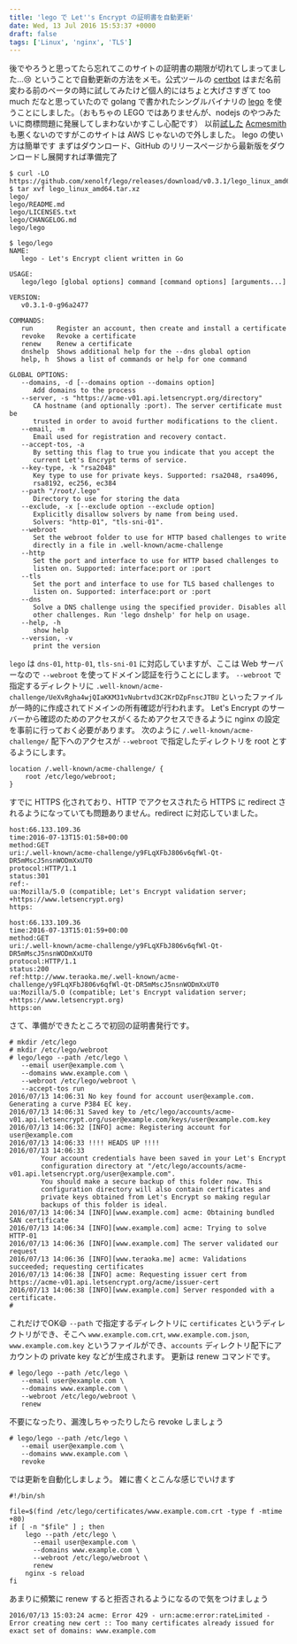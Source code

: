 ```yaml
---
title: 'lego で Let''s Encrypt の証明書を自動更新'
date: Wed, 13 Jul 2016 15:53:37 +0000
draft: false
tags: ['Linux', 'nginx', 'TLS']
---
```


後でやろうと思ってたら忘れてこのサイトの証明書の期限が切れてしまってました...😢 ということで自動更新の方法をメモ。公式ツールの [certbot](https://github.com/certbot/certbot) はまだ名前変わる前のベータの時に試してみたけど個人的にはちょと大げさすぎて too much だなと思っていたので golang で書かれたシングルバイナリの [lego](https://github.com/xenolf/lego) を使うことにしました。（おもちゃの LEGO ではありませんが、nodejs のやつみたいに商標問題に発展してしまわないかすこし心配です） 以前[試した](/2016/02/acmesmith-1/) [Acmesmith](https://github.com/sorah/acmesmith) も悪くないのですがこのサイトは AWS じゃないので外しました。 lego の使い方は簡単です まずはダウンロード、GitHub のリリースページから最新版をダウンロードし展開すれば準備完了

```
$ curl -LO https://github.com/xenolf/lego/releases/download/v0.3.1/lego_linux_amd64.tar.xz
$ tar xvf lego_linux_amd64.tar.xz
lego/
lego/README.md
lego/LICENSES.txt
lego/CHANGELOG.md
lego/lego
```

```
$ lego/lego
NAME:
   lego - Let's Encrypt client written in Go

USAGE:
   lego/lego [global options] command [command options] [arguments...]
   
VERSION:
   v0.3.1-0-g96a2477
   
COMMANDS:
   run		Register an account, then create and install a certificate
   revoke	Revoke a certificate
   renew	Renew a certificate
   dnshelp	Shows additional help for the --dns global option
   help, h	Shows a list of commands or help for one command
   
GLOBAL OPTIONS:
   --domains, -d [--domains option --domains option]
      Add domains to the process
   --server, -s "https://acme-v01.api.letsencrypt.org/directory"
      CA hostname (and optionally :port). The server certificate must be
      trusted in order to avoid further modifications to the client.
   --email, -m
      Email used for registration and recovery contact.
   --accept-tos, -a
      By setting this flag to true you indicate that you accept the
      current Let's Encrypt terms of service.
   --key-type, -k "rsa2048"
      Key type to use for private keys. Supported: rsa2048, rsa4096,
      rsa8192, ec256, ec384
   --path "/root/.lego"
      Directory to use for storing the data
   --exclude, -x [--exclude option --exclude option]
      Explicitly disallow solvers by name from being used.
      Solvers: "http-01", "tls-sni-01".
   --webroot
      Set the webroot folder to use for HTTP based challenges to write
      directly in a file in .well-known/acme-challenge
   --http
      Set the port and interface to use for HTTP based challenges to
      listen on. Supported: interface:port or :port
   --tls
      Set the port and interface to use for TLS based challenges to
      listen on. Supported: interface:port or :port
   --dns
      Solve a DNS challenge using the specified provider. Disables all
      other challenges. Run 'lego dnshelp' for help on usage.
   --help, -h
      show help
   --version, -v
      print the version

```

`lego` は `dns-01`, `http-01`, `tls-sni-01` に対応していますが、ここは Web サーバーなので `--webroot` を使ってドメイン認証を行うことにします。 `--webroot` で指定するディレクトリに `.well-known/acme-challenge/UeXvRgha4wjQIaKKM31vNubrtvd3C2KrDZpFnscJTBU` といったファイルが一時的に作成されてドメインの所有確認が行われます。 Let's Encrypt のサーバーから確認のためのアクセスがくるためアクセスできるように nginx の設定を事前に行っておく必要があります。 次のように `/.well-known/acme-challenge/` 配下へのアクセスが `--webroot` で指定したディレクトリを root とするようにします。

```
location /.well-known/acme-challenge/ {
    root /etc/lego/webroot;
}
```

すでに HTTPS 化されており、HTTP でアクセスされたら HTTPS に redirect されるようになっていても問題ありません。redirect に対応していました。

```
host:66.133.109.36
time:2016-07-13T15:01:58+00:00
method:GET
uri:/.well-known/acme-challenge/y9FLqXFbJ806v6qfWl-Qt-DR5mMscJ5nsnWODmXxUT0
protocol:HTTP/1.1
status:301
ref:-
ua:Mozilla/5.0 (compatible; Let's Encrypt validation server; +https://www.letsencrypt.org)
https:

host:66.133.109.36
time:2016-07-13T15:01:59+00:00
method:GET
uri:/.well-known/acme-challenge/y9FLqXFbJ806v6qfWl-Qt-DR5mMscJ5nsnWODmXxUT0
protocol:HTTP/1.1
status:200
ref:http://www.teraoka.me/.well-known/acme-challenge/y9FLqXFbJ806v6qfWl-Qt-DR5mMscJ5nsnWODmXxUT0
ua:Mozilla/5.0 (compatible; Let's Encrypt validation server; +https://www.letsencrypt.org)
https:on
```

さて、準備ができたところで初回の証明書発行です。

```
# mkdir /etc/lego
# mkdir /etc/lego/webroot
# lego/lego --path /etc/lego \
   --email user@example.com \
   --domains www.example.com \
   --webroot /etc/lego/webroot \
   --accept-tos run
2016/07/13 14:06:31 No key found for account user@example.com. Generating a curve P384 EC key.
2016/07/13 14:06:31 Saved key to /etc/lego/accounts/acme-v01.api.letsencrypt.org/user@example.com/keys/user@example.com.key
2016/07/13 14:06:32 [INFO] acme: Registering account for user@example.com
2016/07/13 14:06:33 !!!! HEADS UP !!!!
2016/07/13 14:06:33 
		Your account credentials have been saved in your Let's Encrypt
		configuration directory at "/etc/lego/accounts/acme-v01.api.letsencrypt.org/user@example.com".
		You should make a secure backup	of this folder now. This
		configuration directory will also contain certificates and
		private keys obtained from Let's Encrypt so making regular
		backups of this folder is ideal.
2016/07/13 14:06:34 [INFO][www.example.com] acme: Obtaining bundled SAN certificate
2016/07/13 14:06:34 [INFO][www.example.com] acme: Trying to solve HTTP-01
2016/07/13 14:06:36 [INFO][www.example.com] The server validated our request
2016/07/13 14:06:36 [INFO][www.teraoka.me] acme: Validations succeeded; requesting certificates
2016/07/13 14:06:38 [INFO] acme: Requesting issuer cert from https://acme-v01.api.letsencrypt.org/acme/issuer-cert
2016/07/13 14:06:38 [INFO][www.example.com] Server responded with a certificate.
# 
```

これだけでOK😄 `--path` で指定するディレクトリに `certificates` というディレクトリができ、そこへ `www.example.com.crt`, `www.example.com.json`, `www.example.com.key` というファイルができ、`accounts` ディレクトリ配下にアカウントの private key などが生成されます。 更新は renew コマンドです。

```
# lego/lego --path /etc/lego \
   --email user@example.com \
   --domains www.example.com \
   --webroot /etc/lego/webroot \
   renew
```

不要になったり、漏洩しちゃったりしたら revoke しましょう

```
# lego/lego --path /etc/lego \
   --email user@example.com \
   --domains www.example.com \
   revoke
```

では更新を自動化しましょう。 雑に書くとこんな感じでいけます

```
#!/bin/sh

file=$(find /etc/lego/certificates/www.example.com.crt -type f -mtime +80)
if [ -n "$file" ] ; then
    lego --path /etc/lego \
      --email user@example.com \
      --domains www.example.com \
      --webroot /etc/lego/webroot \
      renew
    nginx -s reload
fi
```

あまりに頻繁に renew すると拒否されるようになるので気をつけましょう

```
2016/07/13 15:03:24 acme: Error 429 - urn:acme:error:rateLimited - Error creating new cert :: Too many certificates already issued for exact set of domains: www.example.com
```
